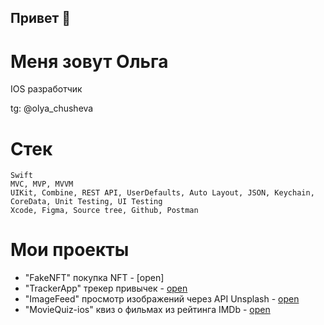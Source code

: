 ## Привет 👋

# Меня зовут Ольга

IOS разработчик

tg: @olya_chusheva



# Cтек

```
Swift
MVC, MVP, MVVM
UIKit, Combine, REST API, UserDefaults, Auto Layout, JSON, Keychain, CoreData, Unit Testing, UI Testing
Xcode, Figma, Source tree, Github, Postman
```


# Мои проекты

- "FakeNFT" покупка NFT - [open]
- "TrackerApp" трекер привычек - [open](https://github.com/OlgaChusheva/Tracker.git)
- "ImageFeed" просмотр изображений через API Unsplash - [open](https://github.com/OlgaChusheva/imageFeed.git)
- "MovieQuiz-ios" квиз о фильмах из рейтинга IMDb - [open](https://github.com/OlgaChusheva/MovieQuiz-ios.git)

<!--
**OlgaChusheva/OlgaChusheva** is a ✨ _special_ ✨ repository because its `README.md` (this file) appears on your GitHub profile.

Here are some ideas to get you started:

- 🔭 I’m currently working on ...
- 🌱 I’m currently learning ...
- 👯 I’m looking to collaborate on ...
- 🤔 I’m looking for help with ...
- 💬 Ask me about ...
- 📫 How to reach me: ...
- 😄 Pronouns: ...
- ⚡ Fun fact: ...
-->
